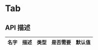 
# Tab




## API 描述
|名字| 描述|类型|是否需要|默认值|
| ------------- |:-------------:|:-----:| -----:|-----:|

    